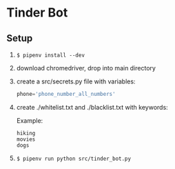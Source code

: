 # Tinder Bot

## Setup

1. `$ pipenv install --dev`

1. download chromedriver, drop into main directory

1. create a src/secrets.py file with variables:

    ```python
    phone='phone_number_all_numbers'
    ```

1. create ./whitelist.txt and ./blacklist.txt with keywords:

    Example:

    ```text
    hiking
    movies
    dogs
    ```

1. `$ pipenv run python src/tinder_bot.py`
